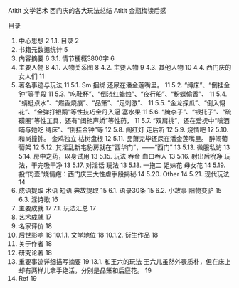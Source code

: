 Atitit 文学艺术 西门庆的各大玩法总结
Atitit 金瓶梅读后感

目录
1. 中心思想	2
1.1. 目录	2
2. 书籍元数据统计	5
3. 内容摘要	6
3.1. 情节梗概3800字	6
4. 主要人物	8
4.1. 人物关系图	8
4.2. 主要人物	9
4.3. 其他人物	10
4.4. 西门庆的女人们	11
5. 著名事迹与玩法	11
5.1. Sm 捆绑 还尿在潘金莲嘴里。	11
5.2. “缚床”、“倒挂金钟”等手段	11
5.3. “吃鞋杯”、“倒浇红蜡烛”、“夜行船”、“粉蝶偷香”、	11
5.4. “蜻蜓点水”、“燃香烧痕”、“品箫”、“足刺激”、	11
5.5. “金龙探瓜”、“倒入翎花”、“金弹打银鹅”等性技巧金丹入逼 塞水果	11
5.6. “腌李子”、“银托子”、“硫磺圈”等性工具，还有“闺艳声娇”等性药，	11
5.7. “双肩挑”，还在爱抚中“噙酒哺与她吃 缚床”、“倒挂金钟”等	12
5.8. 闯红灯  走后听	12
5.9. 烧情吧	12
5.10. 和尚撞钟。  金鸡独立 枯树盘根	12
5.11. 品萧完毕还尿在潘金莲嘴里。  醉闹葡萄架	12
5.12. 其淫乱新宅豹房就在“西华门”，——“西门”	13
5.13. 微服私访	13
5.14. 房中之药，以身试用	13
5.15. 玩法 吞金  血口吞人	13
5.16. 射出后吮净 玩法，干完吸干净	13
5.17. 对淫话 玩法	13
5.18. 一拖二 姐妹花 母女花	14
5.19. 投“肉壶”烧情疤：西门庆三大性虐手段揭秘 	14
5.20. Other	14
5.21. 现代玩法	14
6. 成语提取 术语 短语 典故提取	15
6.1. 语录30条	15
6.2. 小故事  阳物变驴	15
6.3. 淫诗歌	16
7. 主要成就	17
7.1. 玩法汇总	17
8. 艺术成就	17
9. 名家评价	18
10. 后世影响	18
10.1.1. 文学地位	18
10.1.2. 衍生作品	18
11. 关于作者	18
12. 研究论著	18
13. 重要事迹详细描写摘要	19
13.1. 和王六的玩法 王六儿虽然外表质朴，但在床上却有两样儿拿手绝活，分别是品箫和后庭花。	19
14. Ref	19
